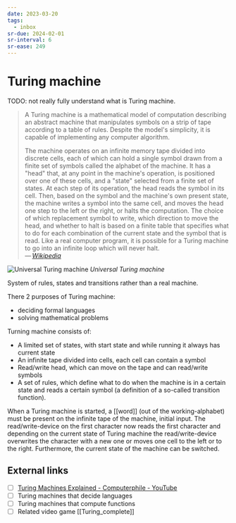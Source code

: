 ```yaml
---
date: 2023-03-20
tags:
  - inbox
sr-due: 2024-02-01
sr-interval: 6
sr-ease: 249
---
```


# Turing machine

TODO: not really fully understand what is Turing machine.
> A Turing machine is a mathematical model of computation describing an abstract
> machine that manipulates symbols on a strip of tape according to a table of
> rules. Despite the model's simplicity, it is capable of implementing any
> computer algorithm.
>
> The machine operates on an infinite memory tape divided into discrete cells,
> each of which can hold a single symbol drawn from a finite set of symbols
> called the alphabet of the machine. It has a "head" that, at any point in the
> machine's operation, is positioned over one of these cells, and a "state"
> selected from a finite set of states. At each step of its operation, the head
> reads the symbol in its cell. Then, based on the symbol and the machine's own
> present state, the machine writes a symbol into the same cell, and moves the
> head one step to the left or the right, or halts the computation. The choice
> of which replacement symbol to write, which direction to move the head, and
> whether to halt is based on a finite table that specifies what to do for each
> combination of the current state and the symbol that is read. Like a real
> computer program, it is possible for a Turing machine to go into an infinite
> loop which will never halt.\
> — <cite>[Wikipedia](https://en.wikipedia.org/wiki/Turing_machine)</cite>

![Universal Turing machine](img/Universal_Turing_machine.svg)
_Universal Turing machine_

System of rules, states and transitions rather than a real machine.

There 2 purposes of Turing machine:

- deciding formal languages
- solving mathematical problems

Turning machine consists of:

- A limited set of states, with start state and while running it always has
  current state
- An infinite tape divided into cells, each cell can contain a symbol
- Read/write head, which can move on the tape and can read/write symbols
- A set of rules, which define what to do when the machine is in a certain state
  and reads a certain symbol (a definition of a so-called transition function).

When a Turing machine is started, a [[word]] (out of the working-alphabet) must
be present on the infinite tape of the machine, initial input. The
read/write-device on the first character now reads the first character and
depending on the current state of Turing machine the read/write-device
overwrites the character with a new one or moves one cell to the left or to the
right. Furthermore, the current state of the machine can be switched.

## External links

- [ ] [Turing Machines Explained - Computerphile -
YouTube](https://www.youtube.com/watch?v=dNRDvLACg5Q)
- [ ] Turing machines that decide languages
- [ ] Turing machines that compute functions
- [ ] Related video game [[Turing_complete]]
